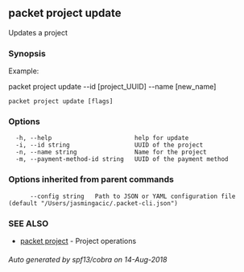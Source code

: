 ## packet project update

Updates a project

### Synopsis

Example:

packet project update --id [project_UUID] --name [new_name]



```
packet project update [flags]
```

### Options

```
  -h, --help                       help for update
  -i, --id string                  UUID of the project
  -n, --name string                Name for the project
  -m, --payment-method-id string   UUID of the payment method
```

### Options inherited from parent commands

```
      --config string   Path to JSON or YAML configuration file (default "/Users/jasmingacic/.packet-cli.json")
```

### SEE ALSO

* [packet project](packet_project.md)	 - Project operations

###### Auto generated by spf13/cobra on 14-Aug-2018

